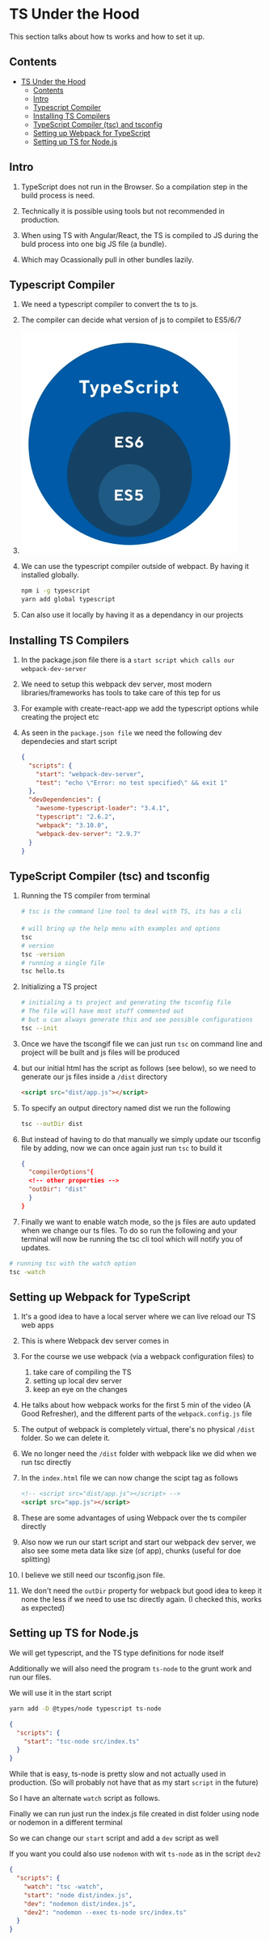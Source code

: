 # TS Under the Hood

This section talks about how ts works and how to set it up.

## Contents

<!-- toc -->

- [TS Under the Hood](#ts-under-the-hood)
  - [Contents](#contents)
  - [Intro](#intro)
  - [Typescript Compiler](#typescript-compiler)
  - [Installing TS Compilers](#installing-ts-compilers)
  - [TypeScript Compiler (tsc) and tsconfig](#typescript-compiler-tsc-and-tsconfig)
  - [Setting up Webpack for TypeScript](#setting-up-webpack-for-typescript)
  - [Setting up TS for Node.js](#setting-up-ts-for-nodejs)

<!-- tocstop -->

## Intro

1. TypeScript does not run in the Browser. So a compilation step in the build process is need.

2. Technically it is possible using tools but not recommended in production.

3. When using TS with Angular/React, the TS is compiled to JS during the buld process into one big JS file (a bundle).

4. Which may Ocassionally pull in other bundles lazily.

## Typescript Compiler

1. We need a typescript compiler to convert the ts to js.

2. The compiler can decide what version of js to compilet to ES5/6/7

3. ![TS-vs-JS](../images/ts-vs-js.png)

4. We can use the typescript compiler outside of webpact. By having it installed globally.

   ```bash
   npm i -g typescript
   yarn add global typescript
   ```

5. Can also use it locally by having it as a dependancy in our projects

## Installing TS Compilers

1. In the package.json file there is a `start script which calls our webpack-dev-server`

2. We need to setup this webpack dev server, most modern libraries/frameworks has tools to take care of this tep for us

3. For example with create-react-app we add the typescript options while creating the project etc

4. As seen in the `package.json file` we need the following dev dependecies and start script

   ```json
   {
     "scripts": {
       "start": "webpack-dev-server",
       "test": "echo \"Error: no test specified\" && exit 1"
     },
     "devDependencies": {
       "awesome-typescript-loader": "3.4.1",
       "typescript": "2.6.2",
       "webpack": "3.10.0",
       "webpack-dev-server": "2.9.7"
     }
   }
   ```

## TypeScript Compiler (tsc) and tsconfig

1. Running the TS compiler from terminal

   ```bash
   # tsc is the command line tool to deal with TS, its has a cli

   # will bring up the help menu with examples and options
   tsc
   # version
   tsc -version
   # running a single file
   tsc hello.ts

   ```

2. Initializing a TS project

   ```bash
   # initialing a ts project and generating the tsconfig file
   # The file will have most stuff commented out
   # but u can always generate this and see possible configurations
   tsc --init
   ```

3. Once we have the tscongif file we can just run `tsc` on command line and project will be built and js files will be produced

4. but our initial html has the script as follows (see below), so we need to generate our js files inside a `/dist` directory

   ```html
   <script src="dist/app.js"></script>
   ```

5. To specify an output directory named dist we run the following

   ```bash
   tsc --outDir dist
   ```

6. But instead of having to do that manually we simply update our tsconfig file by adding, now we can once again just run `tsc` to build it

   ```json
   {
     "compilerOptions"{
     <!-- other properties -->
     "outDir": "dist"
     }
   }
   ```

7. Finally we want to enable watch mode, so the js files are auto updated when we change our ts files. To do so run the following and your terminal will now be running the tsc cli tool which will notify you of updates.

```bash
# running tsc with the watch option
tsc -watch
```

## Setting up Webpack for TypeScript

1. It's a good idea to have a local server where we can live reload our TS web apps

2. This is where Webpack dev server comes in

3. For the course we use webpack (via a webpack configuration files) to

   1. take care of compiling the TS
   2. setting up local dev server
   3. keep an eye on the changes

4. He talks about how webpack works for the first 5 min of the video (A Good Refresher), and the different parts of the `webpack.config.js` file

5. The output of webpack is completely virtual, there's no physical `/dist` folder. So we can delete it.

6. We no longer need the `/dist` folder with webpack like we did when we run tsc directly

7. In the `index.html` file we can now change the scipt tag as follows

   ```html
   <!-- <script src="dist/app.js"></script> -->
   <script src="app.js"></script>
   ```

8. These are some advantages of using Webpack over the ts compiler directly

9. Also now we run our start script and start our webpack dev server, we also see some meta data like size (of app), chunks (useful for doe splitting)

10. I believe we still need our tsconfig.json file.

11. We don't need the `outDir` property for webpack but good idea to keep it none the less if we need to use tsc directly again. (I checked this, works as expected)

## Setting up TS for Node.js

We will get typescript, and the TS type definitions for node itself

Additionally we will also need the program `ts-node` to the grunt work and run our files.

We will use it in the start script

```bash
yarn add -D @types/node typescript ts-node
```

```json
{
  "scripts": {
    "start": "tsc-node src/index.ts"
  }
}
```

While that is easy, ts-node is pretty slow and not actually used in production. (So will probably not have that as my start `script` in the future)

So I have an alternate `watch` script as follows.

Finally we can run just run the index.js file created in dist folder using node or nodemon in a different terminal

So we can change our `start` script and add a `dev` script as well

If you want you could also use `nodemon` with wit `ts-node` as in the script `dev2`

```json
{
  "scripts": {
    "watch": "tsc -watch",
    "start": "node dist/index.js",
    "dev": "nodemon dist/index.js",
    "dev2": "nodemon --exec ts-node src/index.ts"
  }
}
```
